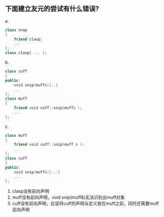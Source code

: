 ## 下面建立友元的尝试有什么错误?

a.
```cpp
class snap
{
    friend clasp;
    ...
};
class clasp{ ... };
```

b.
```cpp
class cuff
{
public:
    void snip(muff&){..}
    ...
};
class muff
{
    friend void cuff::snip(muff& );
    ...
};
```

c.
```cpp
class muff
{
    friend void cuff::snip(muff & );
    ...
};
class cuff
{
public: 
    void snip(muff&){...}
    ...
};
``` 

1. clasp没有前向声明
2. muff没有前向声明，void snip(muff&)无法识别出muff对象
3. cuff没有前向声明，应该将cuff的声明与定义放在muff之前，同时还需要muff前向声明